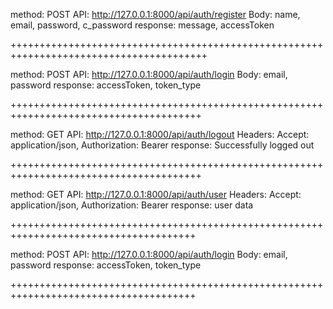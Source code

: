 method: POST
API: http://127.0.0.1:8000/api/auth/register
Body: name, email, password, c_password
response: message, accessToken

++++++++++++++++++++++++++++++++++++++++++++++++++++++++++++++++++++++++++++++++++++++++

method: POST
API: http://127.0.0.1:8000/api/auth/login
Body: email, password
response: accessToken, token_type

+++++++++++++++++++++++++++++++++++++++++++++++++++++++++++++++++++++++++++++++++++++++

method: GET
API: http://127.0.0.1:8000/api/auth/logout
Headers: Accept: application/json, Authorization: Bearer <Token>
response: Successfully logged out

+++++++++++++++++++++++++++++++++++++++++++++++++++++++++++++++++++++++++++++++++++++++

method: GET
API: http://127.0.0.1:8000/api/auth/user
Headers: Accept: application/json, Authorization: Bearer <Token>
response: user data

++++++++++++++++++++++++++++++++++++++++++++++++++++++++++++++++++++++++++++++++++++++

method: POST
API: http://127.0.0.1:8000/api/auth/login
Body: email, password
response: accessToken, token_type

++++++++++++++++++++++++++++++++++++++++++++++++++++++++++++++++++++++++++++++++++++++